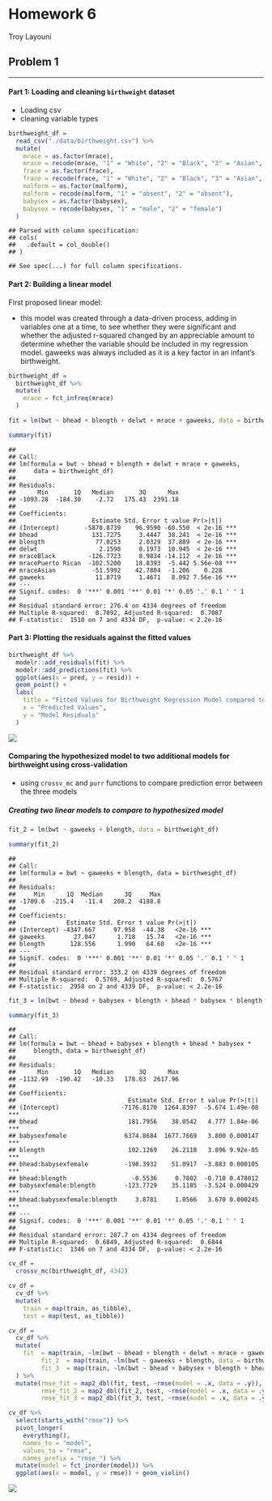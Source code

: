 Homework 6
================
Troy Layouni

## Problem 1

-----

#### Part 1: Loading and cleaning `birthweight` dataset

  - Loading csv
  - cleaning variable types

<!-- end list -->

``` r
birthweight_df = 
  read_csv("./data/birthweight.csv") %>% 
  mutate(
    mrace = as.factor(mrace), 
    mrace = recode(mrace, "1" = "White", "2" = "Black", "3" = "Asian", "4" = "Puerto Rican", "8" = "Other", "9" = "Unknown"),
    frace = as.factor(frace), 
    frace = recode(frace, "1" = "White", "2" = "Black", "3" = "Asian", "4" = "Puerto Rican", "8" = "Other", "9" = "Unknown"),
    malform = as.factor(malform),
    malform = recode(malform, "1" = "absent", "2" = "absent"),
    babysex = as.factor(babysex),
    babysex = recode(babysex, "1" = "male", "2" = "female")
  )
```

    ## Parsed with column specification:
    ## cols(
    ##   .default = col_double()
    ## )

    ## See spec(...) for full column specifications.

#### Part 2: Building a linear model

First proposed linear model:

  - this model was created through a data-driven process, adding in
    variables one at a time, to see whether they were significant and
    whether the adjusted r-squared changed by an appreciable amount to
    determine whether the variable should be included in my regression
    model. gaweeks was always included as it is a key factor in an
    infant’s birthweight.

<!-- end list -->

``` r
birthweight_df = 
  birthweight_df %>% 
  mutate(
    mrace = fct_infreq(mrace)
  )

fit = lm(bwt ~ bhead + blength + delwt + mrace + gaweeks, data = birthweight_df)

summary(fit)
```

    ## 
    ## Call:
    ## lm(formula = bwt ~ bhead + blength + delwt + mrace + gaweeks, 
    ##     data = birthweight_df)
    ## 
    ## Residuals:
    ##      Min       1Q   Median       3Q      Max 
    ## -1093.28  -184.30    -2.72   175.43  2391.18 
    ## 
    ## Coefficients:
    ##                     Estimate Std. Error t value Pr(>|t|)    
    ## (Intercept)       -5870.8739    96.9590 -60.550  < 2e-16 ***
    ## bhead               131.7275     3.4447  38.241  < 2e-16 ***
    ## blength              77.0253     2.0329  37.889  < 2e-16 ***
    ## delwt                 2.1598     0.1973  10.945  < 2e-16 ***
    ## mraceBlack         -126.7723     8.9834 -14.112  < 2e-16 ***
    ## mracePuerto Rican  -102.5200    18.8393  -5.442 5.56e-08 ***
    ## mraceAsian          -51.5992    42.7804  -1.206    0.228    
    ## gaweeks              11.8719     1.4671   8.092 7.56e-16 ***
    ## ---
    ## Signif. codes:  0 '***' 0.001 '**' 0.01 '*' 0.05 '.' 0.1 ' ' 1
    ## 
    ## Residual standard error: 276.4 on 4334 degrees of freedom
    ## Multiple R-squared:  0.7092, Adjusted R-squared:  0.7087 
    ## F-statistic:  1510 on 7 and 4334 DF,  p-value: < 2.2e-16

#### Part 3: Plotting the residuals against the fitted values

``` r
birthweight_df %>% 
  modelr::add_residuals(fit) %>% 
  modelr::add_predictions(fit) %>% 
  ggplot(aes(x = pred, y = resid)) + 
  geom_point() + 
  labs(
    title = "Fitted Values for Birthweight Regression Model compared to Residuals",
    x = "Predicted Values",
    y = "Model Residuals"
  )
```

![](p8105_hw6_tal2145_files/figure-gfm/unnamed-chunk-3-1.png)<!-- -->

#### Comparing the hypothesized model to two additional models for birthweight using cross-validation

  - using `crossv_mc` and `purr` functions to compare prediction error
    between the three models

##### Creating two linear models to compare to hypothesized model

``` r
fit_2 = lm(bwt ~ gaweeks + blength, data = birthweight_df)

summary(fit_2)
```

    ## 
    ## Call:
    ## lm(formula = bwt ~ gaweeks + blength, data = birthweight_df)
    ## 
    ## Residuals:
    ##     Min      1Q  Median      3Q     Max 
    ## -1709.6  -215.4   -11.4   208.2  4188.8 
    ## 
    ## Coefficients:
    ##              Estimate Std. Error t value Pr(>|t|)    
    ## (Intercept) -4347.667     97.958  -44.38   <2e-16 ***
    ## gaweeks        27.047      1.718   15.74   <2e-16 ***
    ## blength       128.556      1.990   64.60   <2e-16 ***
    ## ---
    ## Signif. codes:  0 '***' 0.001 '**' 0.01 '*' 0.05 '.' 0.1 ' ' 1
    ## 
    ## Residual standard error: 333.2 on 4339 degrees of freedom
    ## Multiple R-squared:  0.5769, Adjusted R-squared:  0.5767 
    ## F-statistic:  2958 on 2 and 4339 DF,  p-value: < 2.2e-16

``` r
fit_3 = lm(bwt ~ bhead + babysex + blength + bhead * babysex * blength, data = birthweight_df)

summary(fit_3)
```

    ## 
    ## Call:
    ## lm(formula = bwt ~ bhead + babysex + blength + bhead * babysex * 
    ##     blength, data = birthweight_df)
    ## 
    ## Residuals:
    ##      Min       1Q   Median       3Q      Max 
    ## -1132.99  -190.42   -10.33   178.63  2617.96 
    ## 
    ## Coefficients:
    ##                               Estimate Std. Error t value Pr(>|t|)    
    ## (Intercept)                 -7176.8170  1264.8397  -5.674 1.49e-08 ***
    ## bhead                         181.7956    38.0542   4.777 1.84e-06 ***
    ## babysexfemale                6374.8684  1677.7669   3.800 0.000147 ***
    ## blength                       102.1269    26.2118   3.896 9.92e-05 ***
    ## bhead:babysexfemale          -198.3932    51.0917  -3.883 0.000105 ***
    ## bhead:blength                  -0.5536     0.7802  -0.710 0.478012    
    ## babysexfemale:blength        -123.7729    35.1185  -3.524 0.000429 ***
    ## bhead:babysexfemale:blength     3.8781     1.0566   3.670 0.000245 ***
    ## ---
    ## Signif. codes:  0 '***' 0.001 '**' 0.01 '*' 0.05 '.' 0.1 ' ' 1
    ## 
    ## Residual standard error: 287.7 on 4334 degrees of freedom
    ## Multiple R-squared:  0.6849, Adjusted R-squared:  0.6844 
    ## F-statistic:  1346 on 7 and 4334 DF,  p-value: < 2.2e-16

``` r
cv_df = 
  crossv_mc(birthweight_df, 4342)

cv_df =
  cv_df %>% 
  mutate(
    train = map(train, as_tibble),
    test = map(test, as_tibble))
```

``` r
cv_df = 
  cv_df %>% 
  mutate(
    fit  = map(train, ~lm(bwt ~ bhead + blength + delwt + mrace + gaweeks, data = birthweight_df)),
         fit_2  = map(train, ~lm(bwt ~ gaweeks + blength, data = birthweight_df)),
         fit_3  = map(train, ~lm(bwt ~ bhead + babysex + blength + bhead * babysex * blength, data = birthweight_df)) 
  ) %>% 
  mutate(rmse_fit = map2_dbl(fit, test, ~rmse(model = .x, data = .y)),
         rmse_fit_2 = map2_dbl(fit_2, test, ~rmse(model = .x, data = .y)),
         rmse_fit_3 = map2_dbl(fit_3, test, ~rmse(model = .x, data = .y)))
```

``` r
cv_df %>% 
  select(starts_with("rmse")) %>% 
  pivot_longer(
    everything(),
    names_to = "model", 
    values_to = "rmse",
    names_prefix = "rmse_") %>% 
  mutate(model = fct_inorder(model)) %>% 
  ggplot(aes(x = model, y = rmse)) + geom_violin()
```

![](p8105_hw6_tal2145_files/figure-gfm/unnamed-chunk-7-1.png)<!-- -->
